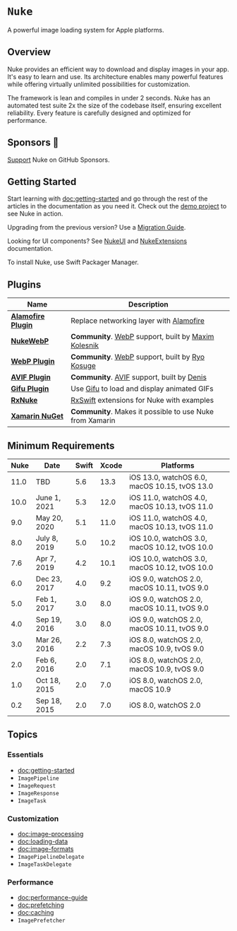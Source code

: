 # ``Nuke``

A powerful image loading system for Apple platforms.

## Overview

Nuke provides an efficient way to download and display images in your app. It's easy to learn and use. Its architecture enables many powerful features while offering virtually unlimited possibilities for customization.

The framework is lean and compiles in under 2 seconds. Nuke has an automated test suite 2x the size of the codebase itself, ensuring excellent reliability. Every feature is carefully designed and optimized for performance.

## Sponsors 💖

[Support](https://github.com/sponsors/kean) Nuke on GitHub Sponsors.

## Getting Started

Start learning with <doc:getting-started> and go through the rest of the articles in the documentation as you need it. Check out the [demo project](https://github.com/kean/NukeDemo) to see Nuke in action.

Upgrading from the previous version? Use a [Migration Guide](https://github.com/kean/Nuke/tree/master/Documentation/Migrations).

Looking for UI components? See [NukeUI](https://kean-docs.github.io/nukeui/documentation/nukeui/) and [NukeExtensions](https://kean-docs.github.io/nukeextensions/documentation/nukeextensions/) documentation.

To install Nuke, use Swift Packager Manager.

## Plugins

|Name|Description|
|--|--|
|[**Alamofire Plugin**](https://github.com/kean/Nuke-Alamofire-Plugin)|Replace networking layer with [Alamofire](https://github.com/Alamofire/Alamofire)|
|[**NukeWebP**](https://github.com/makleso6/NukeWebP)| **Community**. [WebP](https://developers.google.com/speed/webp/) support, built by [Maxim Kolesnik](https://github.com/makleso6)|
|[**WebP Plugin**](https://github.com/ryokosuge/Nuke-WebP-Plugin)| **Community**. [WebP](https://developers.google.com/speed/webp/) support, built by [Ryo Kosuge](https://github.com/ryokosuge)|
|[**AVIF Plugin**](https://github.com/delneg/Nuke-AVIF-Plugin)| **Community**. [AVIF](https://caniuse.com/avif) support, built by [Denis](https://github.com/delneg)|
|[**Gifu Plugin**](https://github.com/kean/Nuke-Gifu-Plugin)|Use [Gifu](https://github.com/kaishin/Gifu) to load and display animated GIFs|
|[**RxNuke**](https://github.com/kean/RxNuke)|[RxSwift](https://github.com/ReactiveX/RxSwift) extensions for Nuke with examples|
|[**Xamarin NuGet**](https://github.com/roubachof/Xamarin.Forms.Nuke)| **Community**. Makes it possible to use Nuke from Xamarin|

## Minimum Requirements

| Nuke | Date         | Swift | Xcode | Platforms                                     |
|------|--------------|-------|-------|-----------------------------------------------|
| 11.0 | TBD          | 5.6   | 13.3  | iOS 13.0, watchOS 6.0, macOS 10.15, tvOS 13.0 |
| 10.0 | June 1, 2021 | 5.3   | 12.0  | iOS 11.0, watchOS 4.0, macOS 10.13, tvOS 11.0 |
| 9.0  | May 20, 2020 | 5.1   | 11.0  | iOS 11.0, watchOS 4.0, macOS 10.13, tvOS 11.0 |
| 8.0  | July 8, 2019 | 5.0   | 10.2  | iOS 10.0, watchOS 3.0, macOS 10.12, tvOS 10.0 |
| 7.6  | Apr 7, 2019  | 4.2   | 10.1  | iOS 10.0, watchOS 3.0, macOS 10.12, tvOS 10.0 |
| 6.0  | Dec 23, 2017 | 4.0   | 9.2   | iOS 9.0, watchOS 2.0, macOS 10.11, tvOS 9.0   |
| 5.0  | Feb 1, 2017  | 3.0   | 8.0   | iOS 9.0, watchOS 2.0, macOS 10.11, tvOS 9.0   |
| 4.0  | Sep 19, 2016 | 3.0   | 8.0   | iOS 9.0, watchOS 2.0, macOS 10.11, tvOS 9.0   |
| 3.0  | Mar 26, 2016 | 2.2   | 7.3   | iOS 8.0, watchOS 2.0, macOS 10.9, tvOS 9.0    |
| 2.0  | Feb 6, 2016  | 2.0   | 7.1   | iOS 8.0, watchOS 2.0, macOS 10.9, tvOS 9.0    |
| 1.0  | Oct 18, 2015 | 2.0   | 7.0   | iOS 8.0, watchOS 2.0, macOS 10.9              |
| 0.2  | Sep 18, 2015 | 2.0   | 7.0   | iOS 8.0, watchOS 2.0                          |

## Topics

### Essentials

- <doc:getting-started>
- ``ImagePipeline``
- ``ImageRequest``
- ``ImageResponse``
- ``ImageTask``

### Customization

- <doc:image-processing>
- <doc:loading-data>
- <doc:image-formats>
- ``ImagePipelineDelegate``
- ``ImageTaskDelegate``

### Performance

- <doc:performance-guide>
- <doc:prefetching>
- <doc:caching>
- ``ImagePrefetcher``

